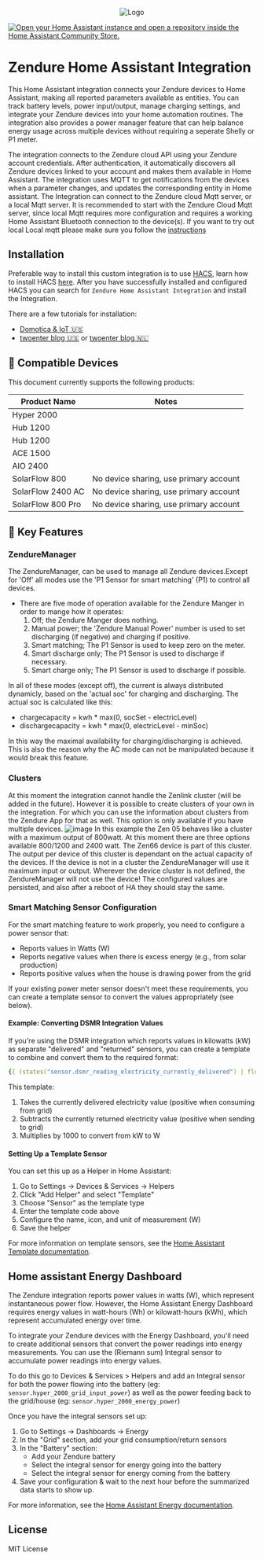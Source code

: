 <p align="center">
  <img src="https://zendure.com/cdn/shop/files/zendure-logo-infinity-charge_240x.png?v=1717728038" alt="Logo">
</p>

[![Open your Home Assistant instance and open a repository inside the Home Assistant Community Store.](https://my.home-assistant.io/badges/hacs_repository.svg)](https://my.home-assistant.io/redirect/hacs_repository/?owner=FireSon&repository=Zendure-HA&category=integration)

# Zendure Home Assistant Integration
This Home Assistant integration connects your Zendure devices to Home Assistant, making all reported parameters available as entities. You can track battery levels, power input/output, manage charging settings, and integrate your Zendure devices into your home automation routines. The integration also provides a power manager feature that can help balance energy usage across multiple devices without requiring a seperate Shelly or P1 meter.

The integration connects to the Zendure cloud API using your Zendure account credentials. After authentication, it automatically discovers all Zendure devices linked to your account and makes them available in Home Assistant. The integration uses MQTT to get notifications from the devices when a parameter changes, and updates the corresponding entity in Home assistant. The Integration can connect to the Zendure cloud Mqtt server, or a local Mqtt server. It is recommended to start with the Zendure Cloud Mqtt server, since local Mqtt requires more configuration and requires a working Home Assistant Bluetooth connection to the device(s). If you want to try out local Local mqtt please make sure you follow the [instructions](https://github.com/FireSon/Zendure-HA/wiki/Local-Mqtt)

## Installation
Preferable way to install this custom integration is to use [HACS](https://www.hacs.xyz/), learn how to install HACS [here](https://www.hacs.xyz/docs/use/download/download). After you have successfully installed and configured HACS you can search for `Zendure Home Assistant Integration` and install the Integration. 

There are a few tutorials for installation:
- [Domotica & IoT 🇺🇸](https://iotdomotica.nl/tutorial/install-zendure-home-assistant-integration-tutorial)
- [twoenter blog 🇺🇸](https://www.twoenter.nl/blog/en/smarthome-en/zendure-home-battery-home-assistant-integration/) or [twoenter blog 🇳🇱](https://www.twoenter.nl/blog/home-assistant-nl/zendure-thuisaccu-integratie-met-home-assistant/)

## 📌 Compatible Devices

This document currently supports the following products:

| Product Name      | Notes |
| ----------------- | ----- |
| Hyper 2000     |        |
| Hub 1200     |       |
| Hub 1200     |       |
| ACE 1500 | |
| AIO 2400 | |
| SolarFlow 800 | No device sharing, use primary account |
| SolarFlow 2400 AC| No device sharing, use primary account |
| SolarFlow 800 Pro| No device sharing, use primary account |

## **🚀 Key Features**

### ZendureManager
The ZendureManager, can be used to manage all Zendure devices.Except for 'Off' all modes use the 'P1 Sensor for smart matching' (P1) to control all devices.
- There are five mode of operation available for the Zendure Manger in order to mange how it operates:
    1) Off; the Zendure Manger does nothing.
    2) Manual power; the 'Zendure Manual Power' number is used to set discharging (if negative) and charging if positive. 
    3) Smart matching; The P1 Sensor is used to keep zero on the meter.
    4) Smart discharge only; The P1 Sensor is used to discharge if necessary.
    5) Smart charge only; The P1 Sensor is used to discharge if possible.

In all of these modes (except off), the current is always distributed dynamicly, based on the 'actual soc' for charging and discharging.
The actual soc is calculated like this:
- chargecapacity = kwh * max(0, socSet - electricLevel)
- dischargecapacity = kwh * max(0, electricLevel - minSoc)

In this way the maximal availability for charging/discharging is achieved. This is also the reason why the AC mode can not be manipulated because it would break this feature.

### Clusters
At this moment the integration cannot handle the Zenlink cluster (will be added in the future).
However it is possible to create clusters of your own in the integration. For which you can use the information about clusters from the Zendure App for that as well. This option is only available if you have multiple devices.
![image](https://github.com/user-attachments/assets/dba74b54-e75f-481d-b35b-98a37f079fad)
In this example the Zen 05 behaves like a cluster with a maximum output of 800watt. At this moment there are three options available 800/1200 and 2400 watt. The Zen66 device is part of this cluster. The output per device of this cluster is dependant on the actual capacity of the devices. If the device is not in a cluster the ZendureManager will use it maximum input or output. Wherever the device cluster is not defined, the ZendureManager will not use the device! The configured values are persisted, and also after a reboot of HA they should stay the same.

### Smart Matching Sensor Configuration

For the smart matching feature to work properly, you need to configure a power sensor that:

- Reports values in Watts (W)
- Reports negative values when there is excess energy (e.g., from solar production)
- Reports positive values when the house is drawing power from the grid

If your existing power meter sensor doesn't meet these requirements, you can create a template sensor to convert the values appropriately (see below).

#### Example: Converting DSMR Integration Values

If you're using the DSMR integration which reports values in kilowatts (kW) as separate "delivered" and "returned" sensors, you can create a template to combine and convert them to the required format:

```yaml
{{ (states("sensor.dsmr_reading_electricity_currently_delivered") | float - states("sensor.dsmr_reading_electricity_currently_returned") | float) * 1000 }}
```

This template:
1. Takes the currently delivered electricity value (positive when consuming from grid)
2. Subtracts the currently returned electricity value (positive when sending to grid)
3. Multiplies by 1000 to convert from kW to W

#### Setting Up a Template Sensor

You can set this up as a Helper in Home Assistant:

1. Go to Settings → Devices & Services → Helpers
2. Click "Add Helper" and select "Template"
3. Choose "Sensor" as the template type
4. Enter the template code above
5. Configure the name, icon, and unit of measurement (W)
6. Save the helper

For more information on template sensors, see the [Home Assistant Template documentation](https://www.home-assistant.io/integrations/template/).

## Home assistant Energy Dashboard

The Zendure integration reports power values in watts (W), which represent instantaneous power flow. However, the Home Assistant Energy Dashboard requires energy values in watt-hours (Wh) or kilowatt-hours (kWh), which represent accumulated energy over time.

To integrate your Zendure devices with the Energy Dashboard, you'll need to create additional sensors that convert the power readings into energy measurements. You can use the (Riemann sum) Integral sensor to accumulate power readings into energy values.

To do this go to Devices & Services > Helpers and add an Integral sensor for both the power flowing into the battery (eg: `sensor.hyper_2000_grid_input_power`) as well as the power feeding back to the grid/house (eg: `sensor.hyper_2000_energy_power`)

Once you have the integral sensors set up:

1. Go to Settings → Dashboards → Energy
2. In the "Grid" section, add your grid consumption/return sensors
3. In the "Battery" section:
   - Add your Zendure battery
   - Select the integral sensor for energy going into the battery
   - Select the integral sensor for energy coming from the battery
4. Save your configuration & wait to the next hour before the summarized data starts to show up.

For more information, see the [Home Assistant Energy documentation](https://www.home-assistant.io/docs/energy/).

## License

MIT License
